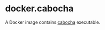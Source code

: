 # docker.cabocha

A Docker image contains [cabocha](https://code.google.com/p/cabocha/) executable.
